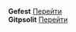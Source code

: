 **Gefest** [Перейти](https://vovako.github.io/gefest/)\
**Gitpsolit** [Перейти](https://vovako.github.io/gippsolit/)
